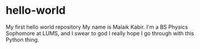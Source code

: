 # hello-world
My first hello world repository
My name is Malaik Kabir. I'm a BS Physics Sophomore at LUMS, and I swear to god I really hope I go through with this Python thing.
